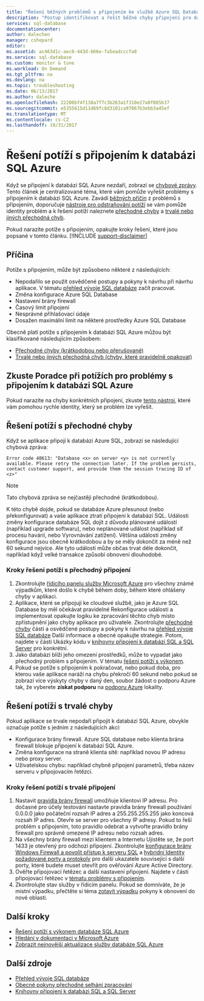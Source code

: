 ```yaml
---
title: "Řešení běžných problémů s připojením ke službě Azure SQL Database"
description: "Postup identifikovat a řešit běžné chyby připojení pro databázi SQL Azure."
services: sql-database
documentationcenter: 
author: dalechen
manager: cshepard
editor: 
ms.assetid: ac463d1c-aec8-443d-b66e-fa5eadcccfa8
ms.service: sql-database
ms.custom: monitor & tune
ms.workload: On Demand
ms.tgt_pltfrm: na
ms.devlang: na
ms.topic: troubleshooting
ms.date: 06/13/2017
ms.author: daleche
ms.openlocfilehash: 22208bf4f138a7f7c3b263a1f310e27a0f085b37
ms.sourcegitcommit: e5355615d11d69fc8d3101ca97067b3ebb3a45ef
ms.translationtype: MT
ms.contentlocale: cs-CZ
ms.lasthandoff: 10/31/2017
---
```

# <a name="troubleshoot-connection-issues-to-azure-sql-database"></a>Řešení potíží s připojením k databázi SQL Azure
Když se připojení k databázi SQL Azure nezdaří, zobrazí se [chybové zprávy](sql-database-develop-error-messages.md). Tento článek je centralizované téma, které vám pomůže vyřešit problémy s připojením k databázi SQL Azure. Zavádí [běžných příčin](#cause) z problémů s připojením, doporučuje [nástroje pro odstraňování potíží](#try-the-troubleshooter-for-azure-sql-database-connectivity-issues) se vám pomůže identity problém a k řešení potíží naleznete [přechodné chyby](#troubleshoot-transient-errors) a [trvalé nebo jiných přechodná chyb](#troubleshoot-persistent-errors). 

Pokud narazíte potíže s připojením, opakujte kroky řešení, které jsou popsané v tomto článku.
[!INCLUDE [support-disclaimer](../../includes/support-disclaimer.md)]

## <a name="cause"></a>Příčina
Potíže s připojením, může být způsobeno některé z následujících:

* Nepodařilo se použít osvědčené postupy a pokyny k návrhu při návrhu aplikace.  V tématu [přehled vývoje SQL databáze](sql-database-develop-overview.md) začít pracovat.
* Změna konfigurace Azure SQL Database
* Nastavení brány firewall
* Časový limit připojení
* Nesprávné přihlašovací údaje
* Dosažen maximální limit na některé prostředky Azure SQL Database

Obecně platí potíže s připojením k databázi SQL Azure můžou být klasifikované následujícím způsobem:

* [Přechodné chyby (krátkodobou nebo přerušované)](#troubleshoot-transient-errors)
* [Trvalé nebo jiných přechodná chyb (chyby, které pravidelně opakovat)](#troubleshoot-persistent-errors)

## <a name="try-the-troubleshooter-for-azure-sql-database-connectivity-issues"></a>Zkuste Poradce při potížích pro problémy s připojením k databázi SQL Azure
Pokud narazíte na chyby konkrétních připojení, zkuste [tento nástroj](https://support.microsoft.com/help/10085/troubleshooting-connectivity-issues-with-microsoft-azure-sql-database), které vám pomohou rychle identity, který se problém lze vyřešit.

## <a name="troubleshoot-transient-errors"></a>Řešení potíží s přechodné chyby

Když se aplikace připojí k databázi Azure SQL, zobrazí se následující chybová zpráva:

```
Error code 40613: "Database <x> on server <y> is not currently available. Please retry the connection later. If the problem persists, contact customer support, and provide them the session tracing ID of <z>"
```

> [!NOTE]
> Tato chybová zpráva se nejčastěji přechodné (krátkodobou).
> 
> 

K této chybě dojde, pokud se databáze Azure přesunout (nebo překonfigurovat) a vaše aplikace ztratí připojení k databázi SQL. Události změny konfigurace databáze SQL dojít z důvodu plánované událostí (například upgrade softwaru), nebo neplánované událost (například síť procesu havárií, nebo Vyrovnávání zatížení). Většina události změny konfigurace jsou obecně krátkodobou a by se měly dokončit za méně než 60 sekund nejvíce. Ale tyto události může občas trvat déle dokončit, například když velké transakce způsobí obnovení dlouhodobé.

### <a name="steps-to-resolve-transient-connectivity-issues"></a>Kroky řešení potíží s přechodný připojení

1. Zkontrolujte [řídicího panelu služby Microsoft Azure](https://azure.microsoft.com/status) pro všechny známé výpadkům, které došlo k chybě během doby, během které ohlášeny chyby v aplikaci.
2. Aplikace, které se připojují ke cloudové službě, jako je Azure SQL Database by měl očekávat pravidelné Rekonfigurace události a implementovat opakujte logiku ke zpracování těchto chyb místo zpřístupnění jako chyby aplikace pro uživatele. Zkontrolujte [přechodné chyby](sql-database-connectivity-issues.md) části a osvědčené postupy a pokyny k návrhu na [přehled vývoje SQL databáze](sql-database-develop-overview.md) Další informace a obecné opakujte strategie. Potom, najdete v části Ukázky kódu v [knihovny připojení k databázi SQL a SQL Server](sql-database-libraries.md) pro konkrétní.
3. Jako databázi blíží jeho omezení prostředků, může to vypadat jako přechodný problém s připojením. V tématu [řešení potíží s výkonem](sql-database-troubleshoot-performance.md).
4. Pokud se potíže s připojením k pokračovat, nebo pokud doba, pro kterou vaše aplikace naráží na chybu překročí 60 sekund nebo pokud se zobrazí více výskyty chyby v daný den, soubor žádost o podporu Azure tak, že vyberete **získat podporu** na [podporu Azure](https://azure.microsoft.com/support/options) lokality.

## <a name="troubleshoot-persistent-errors"></a>Řešení potíží s trvalé chyby
Pokud aplikace se trvale nepodaří připojit k databázi SQL Azure, obvykle označuje potíže s jedním z následujících akcí:

* Konfigurace brány firewall. Azure SQL database nebo klienta brána firewall blokuje připojení k databázi SQL Azure.
* Změna konfigurace na straně klienta sítě: například novou IP adresu nebo proxy server.
* Uživatelskou chybu: například chybně připojení parametrů, třeba název serveru v připojovacím řetězci.

### <a name="steps-to-resolve-persistent-connectivity-issues"></a>Kroky řešení potíží s trvalé připojení
1. Nastavit [pravidla brány firewall](sql-database-configure-firewall-settings.md) umožňuje klientovi IP adresu. Pro dočasné pro účely testování nastavte pravidla brány firewall používání 0.0.0.0 jako počáteční rozsah IP adres a 255.255.255.255 jako koncová rozsah IP adres. Otevře se server pro všechny IP adresy. Pokud to řeší problém s připojením, toto pravidlo odebrat a vytvořte pravidlo brány firewall pro správně omezené IP adresu nebo rozsah adres. 
2. Na všechny brány firewall mezi klientem a Internetu Ujistěte se, že port 1433 je otevřený pro odchozí připojení. Zkontrolujte [konfigurace brány Windows Firewall a povolit přístup k serveru SQL](https://msdn.microsoft.com/library/cc646023.aspx) a [hybridní Identity požadované porty a protokoly](https://docs.microsoft.com/azure/active-directory/connect/active-directory-aadconnect-ports) pro další ukazatele související s další porty, které budete muset otevřít pro ověřování Azure Active Directory.
3. Ověřte připojovací řetězec a další nastavení připojení. Najdete v části připojovací řetězec v [tématu problémy s připojením](sql-database-connectivity-issues.md#connections-to-azure-sql-database).
4. Zkontrolujte stav služby v řídicím panelu. Pokud se domníváte, že je místní výpadku, přečtěte si téma [zotavit výpadku](sql-database-disaster-recovery.md) pokyny k obnovení do nové oblasti.

## <a name="next-steps"></a>Další kroky
* [Řešení potíží s výkonem databáze SQL Azure](sql-database-troubleshoot-performance.md)
* [Hledání v dokumentaci v Microsoft Azure](http://azure.microsoft.com/search/documentation/)
* [Zobrazit nejnovější aktualizace služby databáze SQL Azure](http://azure.microsoft.com/updates/?service=sql-database)

## <a name="additional-resources"></a>Další zdroje
* [Přehled vývoje SQL databáze](sql-database-develop-overview.md)
* [Obecné pokyny přechodné selhání zpracování](../best-practices-retry-general.md)
* [Knihovny připojení k databázi SQL a SQL Server](sql-database-libraries.md)


